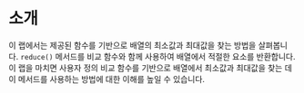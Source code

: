 # 소개

이 랩에서는 제공된 함수를 기반으로 배열의 최소값과 최대값을 찾는 방법을 살펴봅니다. `reduce()` 메서드를 비교 함수와 함께 사용하여 배열에서 적절한 요소를 반환합니다. 이 랩을 마치면 사용자 정의 비교 함수를 기반으로 배열에서 최소값과 최대값을 찾는 데 이 메서드를 사용하는 방법에 대한 이해를 높일 수 있습니다.
